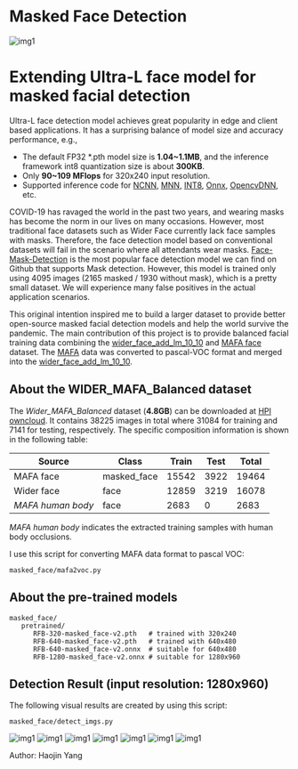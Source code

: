 # Masked Face Detection 

![img1](https://github.com/yanghaojin/Ultra-Light-Fast-Generic-Face-Detector-1MB/blob/master/masked_face/readme_imgs/img4.jpeg)

# Extending Ultra-L face model for masked facial detection

Ultra-L face detection model achieves great popularity in edge and client based applications. It has a surprising balance of model size and accuracy performance, e.g.,
- The default FP32 *.pth model size is **1.04~1.1MB**, and the inference framework int8 quantization size is about **300KB**.
- Only **90~109 MFlops** for 320x240 input resolution.
- Supported inference code for [NCNN](https://github.com/Linzaer/Ultra-Light-Fast-Generic-Face-Detector-1MB/tree/master/ncnn), [MNN](https://github.com/Linzaer/Ultra-Light-Fast-Generic-Face-Detector-1MB/tree/master/MNN), [INT8](https://github.com/Linzaer/Ultra-Light-Fast-Generic-Face-Detector-1MB/tree/master/MNN/model),
[Onnx](https://github.com/Linzaer/Ultra-Light-Fast-Generic-Face-Detector-1MB/tree/master/caffe), [OpencvDNN](https://github.com/Linzaer/Ultra-Light-Fast-Generic-Face-Detector-1MB/blob/master/caffe/ultra_face_opencvdnn_inference.py), etc.

COVID-19 has ravaged the world in the past two years, and wearing masks has become the norm in our lives on many occasions. However, most traditional face datasets such as Wider Face currently lack face samples with masks. Therefore, the face detection model based on conventional datasets will fail in the scenario where all attendants wear masks.
[Face-Mask-Detection](https://github.com/chandrikadeb7/Face-Mask-Detection) is the most popular face detection model we can find on Github that supports Mask detection. 
However, this model is trained only using 4095 images (2165 masked / 1930 without mask), which is a pretty small dataset. 
We will experience many false positives in the actual application scenarios.

This original intention inspired me to build a larger dataset to provide better open-source masked facial detection models and help the world survive the pandemic.
The main contribution of this project is to provide balanced facial training data combining the [wider_face_add_lm_10_10](https://drive.google.com/open?id=1OBY-Pk5hkcVBX1dRBOeLI4e4OCvqJRnH) and [MAFA face](https://imsg.ac.cn/research/maskedface.html) dataset. The [MAFA](https://imsg.ac.cn/research/maskedface.html) data was converted to pascal-VOC format and merged into the [wider_face_add_lm_10_10](https://drive.google.com/open?id=1OBY-Pk5hkcVBX1dRBOeLI4e4OCvqJRnH).

## About the WIDER_MAFA_Balanced dataset
The *Wider_MAFA_Balanced* dataset (**4.8GB**) can be downloaded at [HPI owncloud](https://owncloud.hpi.de/s/L4MUGqrpeENLbSv).
It contains 38225 images in total where 31084 for training and 7141 for testing, respectively.
The specific composition information is shown in the following table:

Source| Class | Train | Test |Total|
----|------|-------|------|-----
MAFA face| masked_face | 15542 | 3922 | 19464 |
Wider face| face | 12859 | 3219 | 16078 |
*MAFA human body* | face | 2683 | 0 |2683

*MAFA human body* indicates the extracted training samples with human body occlusions.  

I use this script for converting MAFA data format to pascal VOC:
```Shell
masked_face/mafa2voc.py
```

## About the pre-trained models
```Shell
masked_face/
   pretrained/
      RFB-320-masked_face-v2.pth   # trained with 320x240
      RFB-640-masked_face-v2.pth   # trained with 640x480
      RFB-640-masked_face-v2.onnx  # suitable for 640x480
      RFB-1280-masked_face-v2.onnx # suitable for 1280x960
```

## Detection Result (input resolution: 1280x960)

The following visual results are created by using this script:
```Shell
masked_face/detect_imgs.py
```
![img1](https://github.com/yanghaojin/Ultra-Light-Fast-Generic-Face-Detector-1MB/blob/master/masked_face/readme_imgs/img1.jpeg)
![img1](https://github.com/yanghaojin/Ultra-Light-Fast-Generic-Face-Detector-1MB/blob/master/masked_face/readme_imgs/img2.jpeg)
![img1](https://github.com/yanghaojin/Ultra-Light-Fast-Generic-Face-Detector-1MB/blob/master/masked_face/readme_imgs/img3.jpg)
![img1](https://github.com/yanghaojin/Ultra-Light-Fast-Generic-Face-Detector-1MB/blob/master/masked_face/readme_imgs/img5.jpeg)
![img1](https://github.com/yanghaojin/Ultra-Light-Fast-Generic-Face-Detector-1MB/blob/master/masked_face/readme_imgs/img6.webp)
![img1](https://github.com/yanghaojin/Ultra-Light-Fast-Generic-Face-Detector-1MB/blob/master/masked_face/readme_imgs/img7.webp)
![img1](https://github.com/yanghaojin/Ultra-Light-Fast-Generic-Face-Detector-1MB/blob/master/masked_face/readme_imgs/img8.jpeg)

Author: Haojin Yang
